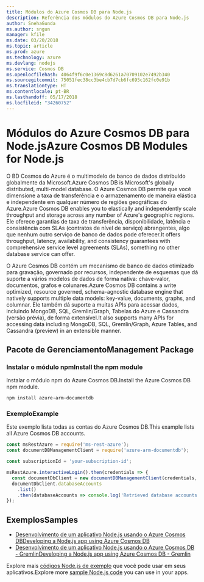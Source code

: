 ```yaml
---
title: Módulos do Azure Cosmos DB para Node.js
description: Referência dos módulos do Azure Cosmos DB para Node.js
author: SnehaGunda
ms.author: sngun
manager: kfile
ms.date: 03/20/2018
ms.topic: article
ms.prod: azure
ms.technology: azure
ms.devlang: nodejs
ms.service: Cosmos DB
ms.openlocfilehash: 4064f9f6c0e1369c8d6261a70709102e7492b340
ms.sourcegitcommit: 75051fec38cc3be4cb7d7cb6fc695c162fc0e91b
ms.translationtype: HT
ms.contentlocale: pt-BR
ms.lasthandoff: 05/17/2018
ms.locfileid: "34260752"
---
```

# <a name="azure-cosmos-db-modules-for-nodejs"></a><span data-ttu-id="ea056-103">Módulos do Azure Cosmos DB para Node.js</span><span class="sxs-lookup"><span data-stu-id="ea056-103">Azure Cosmos DB Modules for Node.js</span></span>

<span data-ttu-id="ea056-104">O BD Cosmos do Azure é o multimodelo de banco de dados distribuído globalmente da Microsoft.</span><span class="sxs-lookup"><span data-stu-id="ea056-104">Azure Cosmos DB is Microsoft's globally distributed, multi-model database.</span></span> <span data-ttu-id="ea056-105">O Azure Cosmos DB permite que você dimensione a taxa de transferência e o armazenamento de maneira elástica e independente em qualquer número de regiões geográficas do Azure.</span><span class="sxs-lookup"><span data-stu-id="ea056-105">Azure Cosmos DB enables you to elastically and independently scale throughput and storage across any number of Azure's geographic regions.</span></span> <span data-ttu-id="ea056-106">Ele oferece garantias de taxa de transferência, disponibilidade, latência e consistência com SLAs (contratos de nível de serviço) abrangentes, algo que nenhum outro serviço de banco de dados pode oferecer.</span><span class="sxs-lookup"><span data-stu-id="ea056-106">It offers throughput, latency, availability, and consistency guarantees with comprehensive service level agreements (SLAs), something no other database service can offer.</span></span>

<span data-ttu-id="ea056-107">O Azure Cosmos DB contém um mecanismo de banco de dados otimizado para gravação, governado por recursos, independente de esquemas que dá suporte a vários modelos de dados de forma nativa: chave-valor, documentos, grafos e colunares.</span><span class="sxs-lookup"><span data-stu-id="ea056-107">Azure Cosmos DB contains a write optimized, resource governed, schema-agnostic database engine that natively supports multiple data models: key-value, documents, graphs, and columnar.</span></span> <span data-ttu-id="ea056-108">Ele também dá suporte a muitas APIs para acessar dados, incluindo MongoDB, SQL, Gremlin/Graph, Tabelas do Azure e Cassandra (versão prévia), de forma extensível.</span><span class="sxs-lookup"><span data-stu-id="ea056-108">It also supports many APIs for accessing data including MongoDB, SQL, Gremlin/Graph, Azure Tables, and Cassandra (preview) in an extensible manner.</span></span>

## <a name="management-package"></a><span data-ttu-id="ea056-109">Pacote de Gerenciamento</span><span class="sxs-lookup"><span data-stu-id="ea056-109">Management Package</span></span>

### <a name="install-the-npm-module"></a><span data-ttu-id="ea056-110">Instalar o módulo npm</span><span class="sxs-lookup"><span data-stu-id="ea056-110">Install the npm module</span></span> 

<span data-ttu-id="ea056-111">Instalar o módulo npm do Azure Cosmos DB.</span><span class="sxs-lookup"><span data-stu-id="ea056-111">Install the Azure Cosmos DB npm module.</span></span>

```bash
npm install azure-arm-documentdb
```

### <a name="example"></a><span data-ttu-id="ea056-112">Exemplo</span><span class="sxs-lookup"><span data-stu-id="ea056-112">Example</span></span>

<span data-ttu-id="ea056-113">Este exemplo lista todas as contas do Azure Cosmos DB.</span><span class="sxs-lookup"><span data-stu-id="ea056-113">This example lists all Azure Cosmos DB accounts.</span></span>

```javascript
const msRestAzure = require('ms-rest-azure');
const documentDBManagementClient = require('azure-arm-documentdb');

const subscriptionId = 'your-subscription-id';

msRestAzure.interactiveLogin().then(credentials => {
  const documentDbClient = new documentDBManagementClient(credentials, subscriptionId);
  documentDbClient.databaseAccounts
    .list()
    .then(databaseAccounts => console.log('Retrieved database accounts: ', databaseAccounts));
});
```

## <a name="samples"></a><span data-ttu-id="ea056-114">Exemplos</span><span class="sxs-lookup"><span data-stu-id="ea056-114">Samples</span></span>

* [<span data-ttu-id="ea056-115">Desenvolvimento de um aplicativo Node.js usando o Azure Cosmos DB</span><span class="sxs-lookup"><span data-stu-id="ea056-115">Developing a Node.js app using Azure Cosmos DB</span></span>](https://azure.microsoft.com/resources/samples/azure-cosmos-db-documentdb-nodejs-getting-started/)
* [<span data-ttu-id="ea056-116">Desenvolvimento de um aplicativo Node.js usando o Azure Cosmos DB - Gremlin</span><span class="sxs-lookup"><span data-stu-id="ea056-116">Developing a Node.js app using Azure Cosmos DB - Gremlin</span></span>](https://azure.microsoft.com/resources/samples/azure-cosmos-db-graph-nodejs-getting-started/)

<span data-ttu-id="ea056-117">Explore mais [códigos Node.js de exemplo](https://azure.microsoft.com/resources/samples/?platform=nodejs) que você pode usar em seus aplicativos.</span><span class="sxs-lookup"><span data-stu-id="ea056-117">Explore more [sample Node.js code](https://azure.microsoft.com/resources/samples/?platform=nodejs) you can use in your apps.</span></span>
